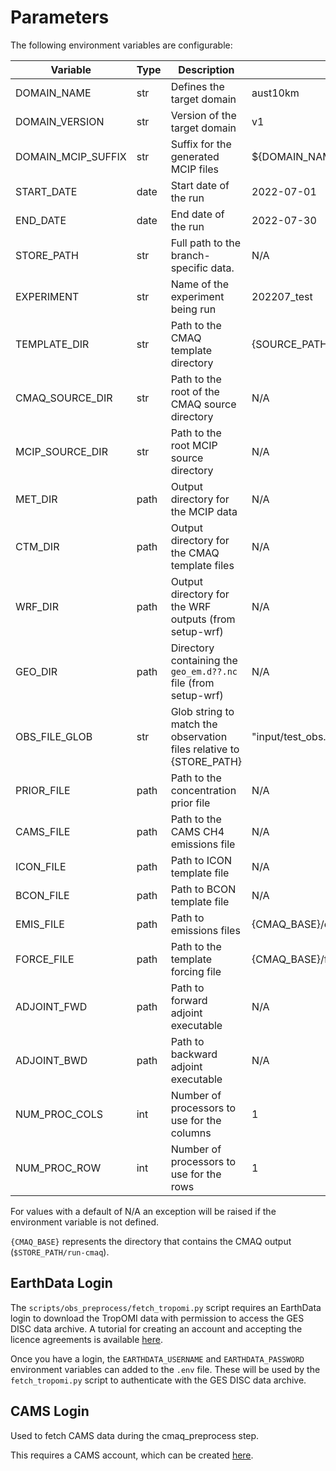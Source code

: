 # Parameters

The following environment variables are configurable:

| Variable            | Type  | Description                                                         | Default                                    |
|---------------------|-------|---------------------------------------------------------------------|--------------------------------------------|
| DOMAIN_NAME         | str   | Defines the target domain                                           | aust10km                                   |
| DOMAIN_VERSION      | str   | Version of the target domain                                        | v1                                         |
| DOMAIN_MCIP_SUFFIX  | str   | Suffix for the generated MCIP files                                 | ${DOMAIN_NAME}_${DOMAIN_VERSION}           |
| START_DATE          | date  | Start date of the run                                               | 2022-07-01                                 |
| END_DATE            | date  | End date of the run                                                 | 2022-07-30                                 |
| STORE_PATH          | str   | Full path to the branch-specific data.                              | N/A                                        |          
| EXPERIMENT          | str   | Name of the experiment being run                                    | 202207_test                                |
| TEMPLATE_DIR        | str   | Path to the CMAQ template directory                                 | {SOURCE_PATH}/templates                    |
| CMAQ_SOURCE_DIR     | str   | Path to the root of the CMAQ source directory                       | N/A                                        |
| MCIP_SOURCE_DIR     | str   | Path to the root MCIP source directory                              | N/A                                        |
| MET_DIR             | path  | Output directory for the MCIP data                                  | N/A                                        |
| CTM_DIR             | path  | Output directory for the CMAQ template files                        | N/A                                        |
| WRF_DIR             | path  | Output directory for the WRF outputs (from setup-wrf)               | N/A                                        |
| GEO_DIR             | path  | Directory containing the `geo_em.d??.nc` file (from setup-wrf)      | N/A                                        |
| OBS_FILE_GLOB       | str   | Glob string to match the observation files relative to {STORE_PATH} | "input/test_obs.pic.gz"                    |
| PRIOR_FILE          | path  | Path to the concentration prior file                                | N/A                                        |
| CAMS_FILE           | path  | Path to the CAMS CH4 emissions file                                 | N/A                                        |
| ICON_FILE           | path  | Path to ICON template file                                          | N/A                                        |
| BCON_FILE           | path  | Path to BCON template file                                          | N/A                                        |
| EMIS_FILE           | path  | Path to emissions files                                             | {CMAQ_BASE}/emissions/emis.<YYYY-MM-DD>.nc |
| FORCE_FILE          | path  | Path to the template forcing file                                   | {CMAQ_BASE}/force/ADJ_FORCE.<YYYYMMDD>.nc  |
| ADJOINT_FWD         | path  | Path to forward adjoint executable                                  | N/A                                        |
| ADJOINT_BWD         | path  | Path to backward adjoint executable                                 | N/A                                        |
| NUM_PROC_COLS       | int   | Number of processors to use for the columns                         | 1                                          |
| NUM_PROC_ROW        | int   | Number of processors to use for the rows                            | 1                                          |


For values with a default of N/A an exception will be raised if
the environment variable is not defined.

`{CMAQ_BASE}` represents the directory that contains the CMAQ output (`$STORE_PATH/run-cmaq`).


## EarthData Login

The `scripts/obs_preprocess/fetch_tropomi.py` script requires an EarthData login to download the TropOMI data
with permission to access the GES DISC data archive.
A tutorial for creating an account and accepting the licence agreements is available
[here](https://disc.gsfc.nasa.gov/earthdata-login).

Once you have a login, 
the `EARTHDATA_USERNAME` and `EARTHDATA_PASSWORD` environment variables can added to the `.env` file.
These will be used by the `fetch_tropomi.py` script to authenticate with the GES DISC data archive.

## CAMS Login
Used to fetch CAMS data during the cmaq_preprocess step.
 
This requires a CAMS account, which can be created [here](https://ads.atmosphere.copernicus.eu/#!/home).
